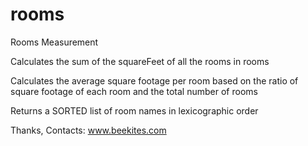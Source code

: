 # rooms
Rooms Measurement

Calculates the sum of the squareFeet of all the rooms in rooms

Calculates the average square footage per room based on the ratio of square
footage of each room and the total number of rooms

Returns a SORTED list of room names in lexicographic order

Thanks,
Contacts: www.beekites.com
